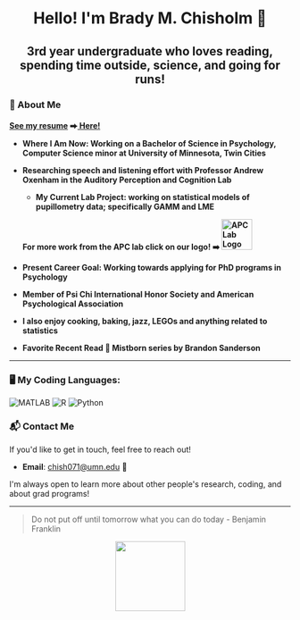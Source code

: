 <h1 align="center">Hello! I'm Brady M. Chisholm 👋</h1>
<h2 align="center">3rd year undergraduate who loves reading, spending time outside, science, and going for runs! </h2>

### 🔎 About Me
 <h4 align="left"><b><u>See my resume</u></b> ⮕<a href="https://github.com/bchisholm08/bchisholm08/blob/f006f3110d06e14b88d110ac6abc9d8d8f2f9c6f/professional_materials/resume_fa24_v1.pdf"> Here!</a>
   
- **Where I Am Now**: Working on a Bachelor of Science in Psychology, Computer Science minor at University of Minnesota, Twin Cities
- **Researching speech and listening effort** with Professor Andrew Oxenham in the Auditory Perception and Cognition Lab 
  - My Current Lab Project: working on statistical models of pupillometry data; specifically GAMM and LME
    
  **For more work from the APC lab click on our logo! ➡️**
  <a href="https://apc.psych.umn.edu/" target="_blank">
    <img src="https://apc.psych.umn.edu/sites/sandbox-apc.psych.umn.edu/files/styles/folwell_third/public/2024-08/APC_Maroon_Gold_Logo_big_0.png?itok=wAUWBNNx" alt="APC Lab Logo" width="55"/>
  </a>
  
- **Present Career Goal:** Working towards applying for PhD programs in Psychology
- Member of Psi Chi International Honor Society and American Psychological Association  
- I also enjoy cooking, baking, jazz, LEGOs and anything related to statistics
- **Favorite Recent Read** 📖 Mistborn series by Brandon Sanderson
  
---
### 🖥️ My Coding Languages:
<div align="left">
  <img src="https://img.shields.io/badge/-MATLAB-0076A8?logo=mathworks&logoColor=fff" alt="MATLAB"/>
  <img src="https://img.shields.io/badge/-R-276DC3?logo=r&logoColor=fff" alt="R"/>
  <img src="https://img.shields.io/badge/-Python-3776AB?logo=python&logoColor=fff" alt="Python"/>
</div>

### 📬 Contact Me
If you'd like to get in touch, feel free to reach out!
- **Email**: [chish071@umn.edu](mailto:chish071@umn.edu) 📧

I'm always open to learn more about other people's research, coding, and about grad programs!
***
> Do not put off until tomorrow what you can do today - Benjamin Franklin

<div align="center">
  <img src="https://media.giphy.com/media/M9gbBd9nbDrOTu1Mqx/giphy.gif" width="125"/>
</div>
